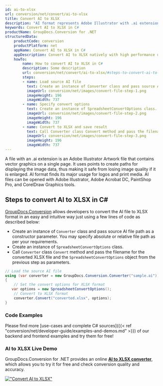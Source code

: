 ```yaml
---
id: ai-to-xlsx
url: conversion/net/convert/ai-to-xlsx
title: Convert AI to XLSX
description: "AI format represents Adobe Illustrator with .ai extension. Learn how to convert AI to XLSX file programmatically in C# language using GroupDocs.Conversion for .NET library."
keywords: Convert AI to XLSX in C#
productName: GroupDocs.Conversion for .NET
structuredData:
    productCode: conversion
    productPlatform: net
    appName: Convert AI to XLSX in C#
    appDescription: Convert AI to XLSX natively with high performance using C# language and server side GroupDocs.Conversion for .NET APIs, without the use of any software like Microsoft or Open Office.
    howTo:
        name: How to convert AI to XLSX in C# 
        description: Some description
        url: conversion/net/convert/ai-to-xlsx/#steps-to-convert-ai-to-xlsx-in-c
        steps:
        - name: Load source AI file 
          text: Create an instance of Converter class and pass source AI file path as a constructor parameter. You may specify absolute or relative file path as per your requirements. 
          imageUrl: conversion/net/images/convert-file-step-1.png
          imageHeight: 196
          imageWidth: 737
        - name: Specify convert options 
          text: Create an instance of SpreadsheetConvertOptions class.
          imageUrl: conversion/net/images/convert-file-step-2.png
          imageHeight: 196
          imageWidth: 737
        - name: Convert to XLSX and save result 
          text: Call Converter class Convert method and pass the filename for the converted HTML file and the SpreadsheetConvertOptions object from the previous step as parameters.
          imageUrl: conversion/net/images/convert-file-step-3.png
          imageHeight: 196
          imageWidth: 737
---
```


A file with an .ai extension is an Adobe Illustrator Artwork file that contains vector graphics on a single page. It uses points to create paths for displaying the image data, thus making it safe from losing image quality if it is enlarged. AI format finds its major usage for logos and print media. AI files can be opened with Adobe Illustrator, Adobe Acrobat DC, PaintShop Pro, and CorelDraw Graphics tools.

## Steps to convert AI to XLSX in C#

[GroupDocs.Conversion](https://products.groupdocs.com/conversion/net) allows developers to convert the AI file to XLSX format in an easy and intuitive way just using a few lines of code as described below:

* Create an instance of `Converter` class and pass source AI file path as a constructor parameter. You may specify absolute or relative file path as per your requirements. 
* Create an instance of `SpreadsheetConvertOptions` class.
* Call `Converter` class `Convert` method and pass the filename for the converted XLSX file and the `SpreadsheetConvertOptions` object from the previous step as parameters.

```csharp
// Load the source AI file
using (var converter = new GroupDocs.Conversion.Converter("sample.ai"))
{
    // Set the convert options for XLSX format
   var options = new SpreadsheetConvertOptions();
    // Convert to XLSX format
    converter.Convert("converted.xlsx", options);
}
```

### Code Examples

Please find more [use-cases and complete C# sources]({{< ref "conversion/net/developer-guide/examples-and-demos.md" >}}) of our backend and frontend examples and try them for free!

### AI to XLSX Live Demo

GroupDocs.Conversion for .NET provides an online [**AI to XLSX converter**](https://products.groupdocs.app/conversion/ai-to-xlsx), which allows you to try it for free and check conversion quality and accuracy.

[!["Convert AI to XLSX"](conversion/net/images/convert-to-xlsx/convert-ai-to-xlsx.png)](https://products.groupdocs.app/conversion/ai-to-xlsx)